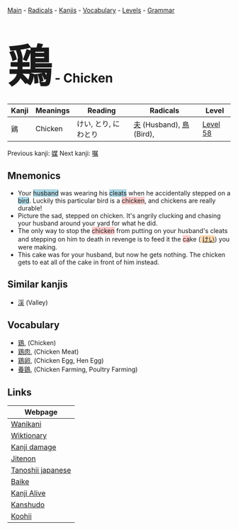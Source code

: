 <style> bigfont {font-size: 100px}</style>
[Main](../README.md) -
[Radicals](../radicals.md) -
[Kanjis](../kanjis.md) -
[Vocabulary](../vocabulary.md) -
[Levels](../levels.md) -
[Grammar](../grammar.md)
# <bigfont> 鶏</bigfont> - Chicken 

| Kanji | Meanings | Reading | Radicals | Level |
| --- | --- | --- | --- | --- |
| 鶏 | Chicken | けい, とり, にわとり | [夫](../radicals/夫.md) (Husband), [鳥](../radicals/鳥.md) (Bird),  | [Level 58](../levels/wk_level58.md) |

Previous kanji: [媒](媒.md) Next kanji: [嘱](嘱.md) 

## Mnemonics
 * Your <span style="background-color:#ADD8E6"> husband</span> was wearing his <span style="background-color:#ADD8E6"> cleats</span> when he accidentally stepped on a <span style="background-color:#ADD8E6"> bird</span>. Luckily this particular bird is a <span style="background-color:#ffcccb"> chicken</span>, and chickens are really durable!
* Picture the sad, stepped on chicken. It's angrily clucking and chasing your husband around your yard for what he did.
* The only way to stop the <span style="background-color:#ffcccb"> chicken</span> from putting on your husband's cleats and stepping on him to death in revenge is to feed it the <span style="background-color:#ffcccb"> ca</span>ke (<span style="background-color:#fed8b1"> [けい](https://jisho.org/search/けい)</span>) you were making.
* This cake was for your husband, but now he gets nothing. The chicken gets to eat all of the cake in front of him instead.


## Similar kanjis
 * [渓](渓.md) (Valley)


## Vocabulary
 * [鶏](../vocabulary/鶏.md), (Chicken)
* [鶏肉](../vocabulary/鶏.md), (Chicken Meat)
* [鶏卵](../vocabulary/鶏.md), (Chicken Egg, Hen Egg)
* [養鶏](../vocabulary/鶏.md), (Chicken Farming, Poultry Farming)



## Links 

| Webpage |
| --- |
| [Wanikani          ](https://www.wanikani.com/kanji/鶏) |
| [Wiktionary        ](https://en.wiktionary.org/wiki/鶏) |
| [Kanji damage      ](http://www.kanjidamage.com/kanji/search?utf8=✓&q=鶏) |
| [Jitenon           ](https://jitenon.com/kanji/鶏) |
| [Tanoshii japanese ](https://www.tanoshiijapanese.com/dictionary/kanji.cfm?k=鶏) |
| [Baike             ](https://baike.baidu.com/item/鶏) |
| [Kanji Alive       ](https://app.kanjialive.com/鶏) |
| [Kanshudo          ](https://www.kanshudo.com/searchmn?q=鶏) |
| [Koohii            ](https://kanji.koohii.com/study/kanji/鶏) |
